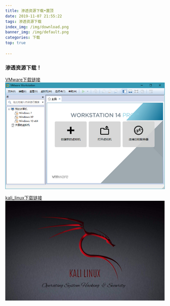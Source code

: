 ```yaml
---
title: 渗透资源下载•置顶
date: 2019-11-07 21:55:22
tags: 渗透资源下载
index_img: /img/download.png
banner_img: /img/default.png
categories: 下载
top: true

---
```


### 渗透资源下载！

[VMware下载链接](https://pan.baidu.com/s/1xOUPAC64NsZxBR-GficpbA)
![](./notice/vmware.jpg)

[kali_linux下载链接](https://pan.baidu.com/s/1VbsaBHPVoAZdyYSJlSx5KQ)
![](./notice/kali.jpg)

